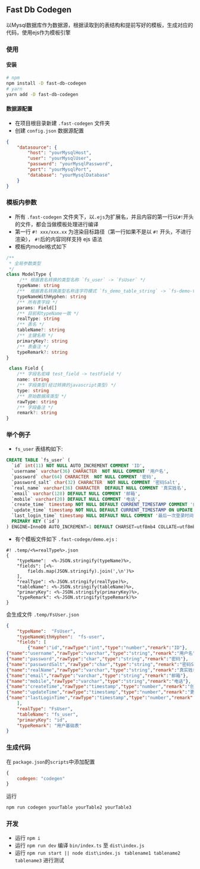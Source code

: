## Fast Db Codegen
以Mysql数据库作为数据源，根据读取到的表结构和提前写好的模板，生成对应的代码，使用ejs作为模板引擎

### 使用
#### 安装
```bash
# npm
npm install -D fast-db-codegen
# yarn
yarn add -D fast-db-codegen
```
#### 数据源配置
- 在项目根目录新建 `.fast-codegen` 文件夹
- 创建 `config.json` 数据源配置
```json
{
    "datasource": {
        "host": "yourMysqlHost",
        "user": "yourMysqlUser",
        "password": "yourMysqlPassword",
        "port": "yourMysqlPort",
        "database": "yourMysqlDatabase"
    }
}
```

### 模板内参数
- 所有 `.fast-codegen` 文件夹下，以`.ejs`为扩展名，并且内容的第一行以`#!`开头的文件，都会当做模板处理进行编译
- 第一行 `#! xxx/xxx.xx` 为渲染目标路径（第一行如果不是以 `#!` 开头，不进行渲染）， `#!`后的内容同样支持 ejs 语法
- 模板内model格式如下
```ts
/**
 * 全局参数类型
 */
class ModelType {
     /** 根据表名转换的类型名称 `fs_user` -> `FsUser` */
    typeName: string
    /**  根据表名转换类型名称连字符模式 `fs_demo_table_string` -> `fs-demo-table-string` */
    typeNameWithHyphen: string
    /** 所有表字段 */
    params: Field[]
    /** 目前和typeName一致 */
    realType: string
    /** 表名 */
    tableName?: string
    /** 主键名称 */
    primaryKey?: string
    /** 表备注 */
    typeRemark?: string
}

 class Field {
    /** 字段名驼峰 test_field -> testField */
    name: string
    /** 字段类型(经过转换的javascript类型) */
    type: string
    /** 原始数据库类型 */
    rawType: string
    /** 字段备注 */
    remark?: string
}

```

### 举个例子
- `fs_user` 表结构如下:
```sql
CREATE TABLE `fs_user` (
  `id` int(11) NOT NULL AUTO_INCREMENT COMMENT 'ID',
  `username` varchar(36) CHARACTER  NOT NULL COMMENT '用户名',
  `password` char(64) CHARACTER  NOT NULL COMMENT '密码',
  `password_salt` char(32) CHARACTER  NOT NULL COMMENT '密码Salt',
  `real_name` varchar(36) CHARACTER  DEFAULT NULL COMMENT '真实姓名',
  `email` varchar(128) DEFAULT NULL COMMENT '邮箱',
  `mobile` varchar(20) DEFAULT NULL COMMENT '电话',
  `create_time` timestamp NOT NULL DEFAULT CURRENT_TIMESTAMP COMMENT '创建时间',
  `update_time` timestamp NOT NULL DEFAULT CURRENT_TIMESTAMP ON UPDATE CURRENT_TIMESTAMP COMMENT '更新时间',
  `last_login_time` timestamp NULL DEFAULT NULL COMMENT '最后一次登录时间',
  PRIMARY KEY (`id`)
) ENGINE=InnoDB AUTO_INCREMENT=1 DEFAULT CHARSET=utf8mb4 COLLATE=utf8mb4_general_ci COMMENT='用户基础表'
```

- 有个模板文件如下 `.fast-codege/demo.ejs` : 
```
#! .temp/<%=realType%>.json
{
    "typeName":  <%-JSON.stringify(typeName)%>,
    "fields": [<%-
        fields.map(JSON.stringify).join(',\n')%>
    ],
    "realType": <%-JSON.stringify(realType)%>,
    "tableName": <%-JSON.stringify(tableName)%>,
    "primaryKey": <%-JSON.stringify(primaryKey)%>,
    "typeRemark": <%-JSON.stringify(typeRemark)%>
}
```
会生成文件 `.temp/FsUser.json`
```json
{
    "typeName":  "FsUser",
    "typeNameWithHyphen":  "fs-user",
    "fields": [
        {"name":"id","rawType":"int","type":"number","remark":"ID"},
{"name":"username","rawType":"varchar","type":"string","remark":"用户名"},
{"name":"password","rawType":"char","type":"string","remark":"密码"},
{"name":"passwordSalt","rawType":"char","type":"string","remark":"密码Salt"},
{"name":"realName","rawType":"varchar","type":"string","remark":"真实姓名"},
{"name":"email","rawType":"varchar","type":"string","remark":"邮箱"},
{"name":"mobile","rawType":"varchar","type":"string","remark":"电话"},
{"name":"createTime","rawType":"timestamp","type":"number","remark":"创建时间"},
{"name":"updateTime","rawType":"timestamp","type":"number","remark":"更新时间"},
{"name":"lastLoginTime","rawType":"timestamp","type":"number","remark":"最后一次登录时间"}
    ],
    "realType": "FsUser",
    "tableName": "fs_user",
    "primaryKey": "id",
    "typeRemark": "用户基础表"
}
```

### 生成代码
在 `package.json`的`scripts`中添加配置
```js
{
    codegen: "codegen"
}
```
运行
```bash
npm run codegen yourTable yourTable2 yourTable3
```

### 开发
- 运行 `npm i`
- 运行 `npm run dev` 编译 `bin/index.ts` 至 `dist\index.js`
- 运行 `npm run start || node dist\index.js` ` tablename1 tablename2 tablename3` 进行测试
